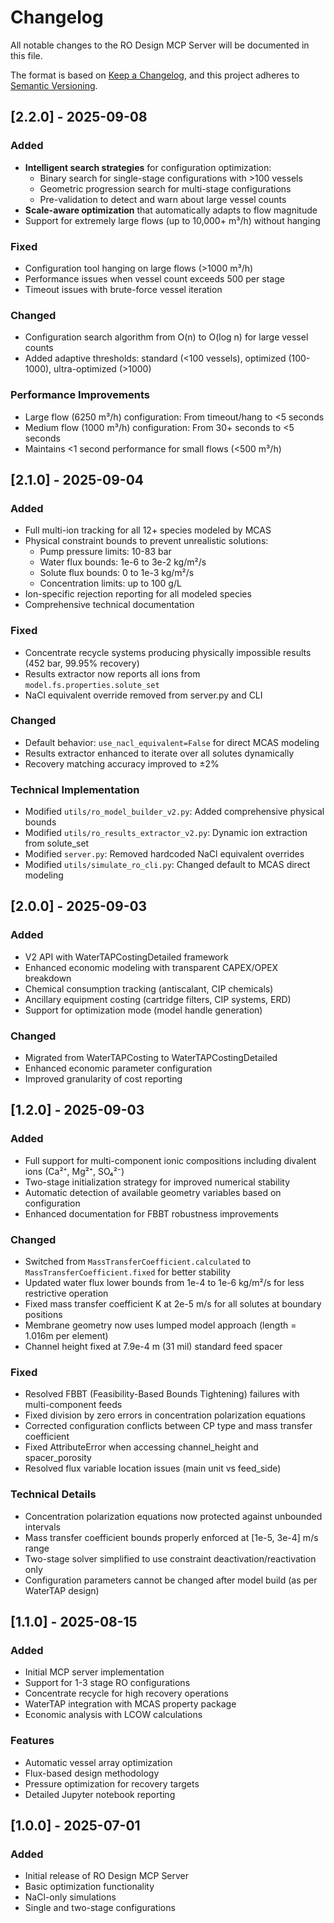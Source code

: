# Changelog

All notable changes to the RO Design MCP Server will be documented in this file.

The format is based on [Keep a Changelog](https://keepachangelog.com/en/1.0.0/),
and this project adheres to [Semantic Versioning](https://semver.org/spec/v2.0.0.html).

## [2.2.0] - 2025-09-08

### Added
- **Intelligent search strategies** for configuration optimization:
  - Binary search for single-stage configurations with >100 vessels
  - Geometric progression search for multi-stage configurations
  - Pre-validation to detect and warn about large vessel counts
- **Scale-aware optimization** that automatically adapts to flow magnitude
- Support for extremely large flows (up to 10,000+ m³/h) without hanging

### Fixed
- Configuration tool hanging on large flows (>1000 m³/h)
- Performance issues when vessel count exceeds 500 per stage
- Timeout issues with brute-force vessel iteration

### Changed
- Configuration search algorithm from O(n) to O(log n) for large vessel counts
- Added adaptive thresholds: standard (<100 vessels), optimized (100-1000), ultra-optimized (>1000)

### Performance Improvements
- Large flow (6250 m³/h) configuration: From timeout/hang to <5 seconds
- Medium flow (1000 m³/h) configuration: From 30+ seconds to <5 seconds
- Maintains <1 second performance for small flows (<500 m³/h)

## [2.1.0] - 2025-09-04

### Added
- Full multi-ion tracking for all 12+ species modeled by MCAS
- Physical constraint bounds to prevent unrealistic solutions:
  - Pump pressure limits: 10-83 bar
  - Water flux bounds: 1e-6 to 3e-2 kg/m²/s  
  - Solute flux bounds: 0 to 1e-3 kg/m²/s
  - Concentration limits: up to 100 g/L
- Ion-specific rejection reporting for all modeled species
- Comprehensive technical documentation

### Fixed
- Concentrate recycle systems producing physically impossible results (452 bar, 99.95% recovery)
- Results extractor now reports all ions from `model.fs.properties.solute_set`
- NaCl equivalent override removed from server.py and CLI

### Changed
- Default behavior: `use_nacl_equivalent=False` for direct MCAS modeling
- Results extractor enhanced to iterate over all solutes dynamically
- Recovery matching accuracy improved to ±2%

### Technical Implementation
- Modified `utils/ro_model_builder_v2.py`: Added comprehensive physical bounds
- Modified `utils/ro_results_extractor_v2.py`: Dynamic ion extraction from solute_set
- Modified `server.py`: Removed hardcoded NaCl equivalent overrides
- Modified `utils/simulate_ro_cli.py`: Changed default to MCAS direct modeling

## [2.0.0] - 2025-09-03

### Added
- V2 API with WaterTAPCostingDetailed framework
- Enhanced economic modeling with transparent CAPEX/OPEX breakdown
- Chemical consumption tracking (antiscalant, CIP chemicals)
- Ancillary equipment costing (cartridge filters, CIP systems, ERD)
- Support for optimization mode (model handle generation)

### Changed
- Migrated from WaterTAPCosting to WaterTAPCostingDetailed
- Enhanced economic parameter configuration
- Improved granularity of cost reporting

## [1.2.0] - 2025-09-03

### Added
- Full support for multi-component ionic compositions including divalent ions (Ca²⁺, Mg²⁺, SO₄²⁻)
- Two-stage initialization strategy for improved numerical stability
- Automatic detection of available geometry variables based on configuration
- Enhanced documentation for FBBT robustness improvements

### Changed
- Switched from `MassTransferCoefficient.calculated` to `MassTransferCoefficient.fixed` for better stability
- Updated water flux lower bounds from 1e-4 to 1e-6 kg/m²/s for less restrictive operation
- Fixed mass transfer coefficient K at 2e-5 m/s for all solutes at boundary positions
- Membrane geometry now uses lumped model approach (length = 1.016m per element)
- Channel height fixed at 7.9e-4 m (31 mil) standard feed spacer

### Fixed
- Resolved FBBT (Feasibility-Based Bounds Tightening) failures with multi-component feeds
- Fixed division by zero errors in concentration polarization equations
- Corrected configuration conflicts between CP type and mass transfer coefficient
- Fixed AttributeError when accessing channel_height and spacer_porosity
- Resolved flux variable location issues (main unit vs feed_side)

### Technical Details
- Concentration polarization equations now protected against unbounded intervals
- Mass transfer coefficient bounds properly enforced at [1e-5, 3e-4] m/s range
- Two-stage solver simplified to use constraint deactivation/reactivation only
- Configuration parameters cannot be changed after model build (as per WaterTAP design)

## [1.1.0] - 2025-08-15

### Added
- Initial MCP server implementation
- Support for 1-3 stage RO configurations
- Concentrate recycle for high recovery operations
- WaterTAP integration with MCAS property package
- Economic analysis with LCOW calculations

### Features
- Automatic vessel array optimization
- Flux-based design methodology
- Pressure optimization for recovery targets
- Detailed Jupyter notebook reporting

## [1.0.0] - 2025-07-01

### Added
- Initial release of RO Design MCP Server
- Basic optimization functionality
- NaCl-only simulations
- Single and two-stage configurations